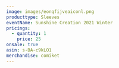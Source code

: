 ```yaml
---
image: images/eonqfijveaiconl.png
producttype: Sleeves
eventName: Sunshine Creation 2021 Winter
pricings:
  - quantity: 1
    price: 25
onsale: true
asin: s-BA-c9kLO1
merchandise: comiket
---
```

